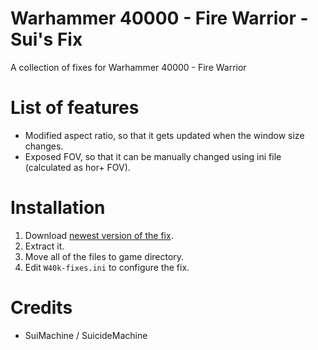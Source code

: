 Warhammer 40000 - Fire Warrior - Sui's Fix
============
A collection of fixes for Warhammer 40000 - Fire Warrior 

# List of features
* Modified aspect ratio, so that it gets updated when the window size changes.
* Exposed FOV, so that it can be manually changed using ini file (calculated as hor+ FOV).

# Installation
1. Download [newest version of the fix](https://github.com/SuiMachine/W40k-Fire-Warrior---Sui-s-Fix/releases).
2. Extract it.
3. Move all of the files to game directory.
4. Edit ``W40k-fixes.ini`` to configure the fix.

# Credits
* SuiMachine / SuicideMachine